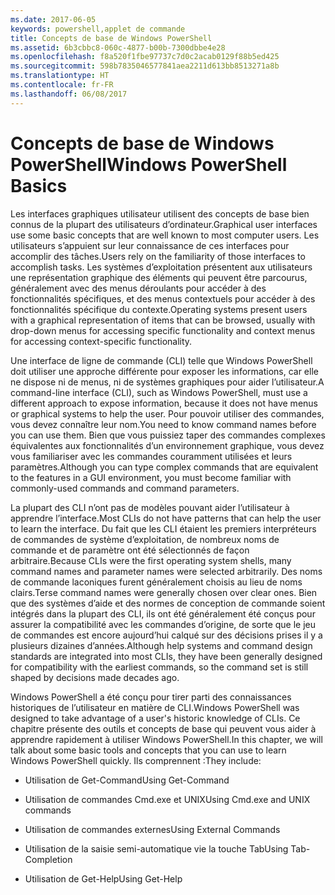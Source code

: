 ```yaml
---
ms.date: 2017-06-05
keywords: powershell,applet de commande
title: Concepts de base de Windows PowerShell
ms.assetid: 6b3cbbc8-060c-4877-b00b-7300dbbe4e28
ms.openlocfilehash: f8a520f1fbe97737c7d0c2acab0129f88b5ed425
ms.sourcegitcommit: 598b7835046577841aea2211d613bb8513271a8b
ms.translationtype: HT
ms.contentlocale: fr-FR
ms.lasthandoff: 06/08/2017
---
```

# <a name="windows-powershell-basics"></a><span data-ttu-id="ec812-103">Concepts de base de Windows PowerShell</span><span class="sxs-lookup"><span data-stu-id="ec812-103">Windows PowerShell Basics</span></span>
<span data-ttu-id="ec812-104">Les interfaces graphiques utilisateur utilisent des concepts de base bien connus de la plupart des utilisateurs d’ordinateur.</span><span class="sxs-lookup"><span data-stu-id="ec812-104">Graphical user interfaces use some basic concepts that are well known to most computer users.</span></span> <span data-ttu-id="ec812-105">Les utilisateurs s’appuient sur leur connaissance de ces interfaces pour accomplir des tâches.</span><span class="sxs-lookup"><span data-stu-id="ec812-105">Users rely on the familiarity of those interfaces to accomplish tasks.</span></span> <span data-ttu-id="ec812-106">Les systèmes d’exploitation présentent aux utilisateurs une représentation graphique des éléments qui peuvent être parcourus, généralement avec des menus déroulants pour accéder à des fonctionnalités spécifiques, et des menus contextuels pour accéder à des fonctionnalités spécifique du contexte.</span><span class="sxs-lookup"><span data-stu-id="ec812-106">Operating systems present users with a graphical representation of items that can be browsed, usually with drop-down menus for accessing specific functionality and context menus for accessing context-specific functionality.</span></span>

<span data-ttu-id="ec812-107">Une interface de ligne de commande (CLI) telle que Windows PowerShell doit utiliser une approche différente pour exposer les informations, car elle ne dispose ni de menus, ni de systèmes graphiques pour aider l’utilisateur.</span><span class="sxs-lookup"><span data-stu-id="ec812-107">A command-line interface (CLI), such as Windows PowerShell, must use a different approach to expose information, because it does not have menus or graphical systems to help the user.</span></span> <span data-ttu-id="ec812-108">Pour pouvoir utiliser des commandes, vous devez connaître leur nom.</span><span class="sxs-lookup"><span data-stu-id="ec812-108">You need to know command names before you can use them.</span></span> <span data-ttu-id="ec812-109">Bien que vous puissiez taper des commandes complexes équivalentes aux fonctionnalités d’un environnement graphique, vous devez vous familiariser avec les commandes couramment utilisées et leurs paramètres.</span><span class="sxs-lookup"><span data-stu-id="ec812-109">Although you can type complex commands that are equivalent to the features in a GUI environment, you must become familiar with commonly-used commands and command parameters.</span></span>

<span data-ttu-id="ec812-110">La plupart des CLI n’ont pas de modèles pouvant aider l’utilisateur à apprendre l’interface.</span><span class="sxs-lookup"><span data-stu-id="ec812-110">Most CLIs do not have patterns that can help the user to learn the interface.</span></span> <span data-ttu-id="ec812-111">Du fait que les CLI étaient les premiers interpréteurs de commandes de système d’exploitation, de nombreux noms de commande et de paramètre ont été sélectionnés de façon arbitraire.</span><span class="sxs-lookup"><span data-stu-id="ec812-111">Because CLIs were the first operating system shells, many command names and parameter names were selected arbitrarily.</span></span> <span data-ttu-id="ec812-112">Des noms de commande laconiques furent généralement choisis au lieu de noms clairs.</span><span class="sxs-lookup"><span data-stu-id="ec812-112">Terse command names were generally chosen over clear ones.</span></span> <span data-ttu-id="ec812-113">Bien que des systèmes d’aide et des normes de conception de commande soient intégrés dans la plupart des CLI, ils ont été généralement été conçus pour assurer la compatibilité avec les commandes d’origine, de sorte que le jeu de commandes est encore aujourd’hui calqué sur des décisions prises il y a plusieurs dizaines d’années.</span><span class="sxs-lookup"><span data-stu-id="ec812-113">Although help systems and command design standards are integrated into most CLIs, they have been generally designed for compatibility with the earliest commands, so the command set is still shaped by decisions made decades ago.</span></span>

<span data-ttu-id="ec812-114">Windows PowerShell a été conçu pour tirer parti des connaissances historiques de l’utilisateur en matière de CLI.</span><span class="sxs-lookup"><span data-stu-id="ec812-114">Windows PowerShell was designed to take advantage of a user's historic knowledge of CLIs.</span></span> <span data-ttu-id="ec812-115">Ce chapitre présente des outils et concepts de base qui peuvent vous aider à apprendre rapidement à utiliser Windows PowerShell.</span><span class="sxs-lookup"><span data-stu-id="ec812-115">In this chapter, we will talk about some basic tools and concepts that you can use to learn Windows PowerShell quickly.</span></span> <span data-ttu-id="ec812-116">Ils comprennent :</span><span class="sxs-lookup"><span data-stu-id="ec812-116">They include:</span></span>

-   <span data-ttu-id="ec812-117">Utilisation de Get-Command</span><span class="sxs-lookup"><span data-stu-id="ec812-117">Using Get-Command</span></span>

-   <span data-ttu-id="ec812-118">Utilisation de commandes Cmd.exe et UNIX</span><span class="sxs-lookup"><span data-stu-id="ec812-118">Using Cmd.exe and UNIX commands</span></span>

-   <span data-ttu-id="ec812-119">Utilisation de commandes externes</span><span class="sxs-lookup"><span data-stu-id="ec812-119">Using External Commands</span></span>

-   <span data-ttu-id="ec812-120">Utilisation de la saisie semi-automatique vie la touche Tab</span><span class="sxs-lookup"><span data-stu-id="ec812-120">Using Tab-Completion</span></span>

-   <span data-ttu-id="ec812-121">Utilisation de Get-Help</span><span class="sxs-lookup"><span data-stu-id="ec812-121">Using Get-Help</span></span>

